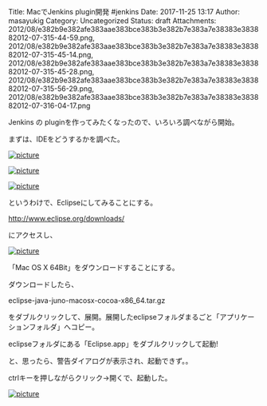 Title: MacでJenkins plugin開発 #jenkins
Date: 2017-11-25 13:17
Author: masayukig
Category: Uncategorized
Status: draft
Attachments: 2012/08/e382b9e382afe383aae383bce383b3e382b7e383a7e38383e383882012-07-315-44-59.png, 2012/08/e382b9e382afe383aae383bce383b3e382b7e383a7e38383e383882012-07-315-45-14.png, 2012/08/e382b9e382afe383aae383bce383b3e382b7e383a7e38383e383882012-07-315-45-28.png, 2012/08/e382b9e382afe383aae383bce383b3e382b7e383a7e38383e383882012-07-315-56-29.png, 2012/08/e382b9e382afe383aae383bce383b3e382b7e383a7e38383e383882012-07-316-04-17.png

Jenkins の pluginを作ってみたくなったので、いろいろ調べながら開始。

まずは、IDEをどうするかを調べた。


[![picture](https://masayukig.files.wordpress.com/2012/08/e382b9e382afe383aae383bce383b3e382b7e383a7e38383e383882012-07-315-44-59.png?w=300)
](https://masayukig.files.wordpress.com/2012/08/e382b9e382afe383aae383bce383b3e382b7e383a7e38383e383882012-07-315-44-59.png)



[![picture](https://masayukig.files.wordpress.com/2012/08/e382b9e382afe383aae383bce383b3e382b7e383a7e38383e383882012-07-315-45-14.png?w=300)
](https://masayukig.files.wordpress.com/2012/08/e382b9e382afe383aae383bce383b3e382b7e383a7e38383e383882012-07-315-45-14.png)



[![picture](https://masayukig.files.wordpress.com/2012/08/e382b9e382afe383aae383bce383b3e382b7e383a7e38383e383882012-07-315-45-28.png?w=300)
](https://masayukig.files.wordpress.com/2012/08/e382b9e382afe383aae383bce383b3e382b7e383a7e38383e383882012-07-315-45-28.png)



というわけで、Eclipseにしてみることにする。





<http://www.eclipse.org/downloads/>





にアクセスし、



[![picture](https://masayukig.files.wordpress.com/2012/08/e382b9e382afe383aae383bce383b3e382b7e383a7e38383e383882012-07-315-56-29.png?w=300)
](https://masayukig.files.wordpress.com/2012/08/e382b9e382afe383aae383bce383b3e382b7e383a7e38383e383882012-07-315-56-29.png)



「Mac OS X 64Bit」をダウンロードすることにする。



ダウンロードしたら、



eclipse-java-juno-macosx-cocoa-x86\_64.tar.gz



をダブルクリックして、展開。展開したeclipseフォルダまるごと「アプリケーションフォルダ」へコピー。



eclipseフォルダにある「Eclipse.app」をダブルクリックして起動!





と、思ったら、警告ダイアログが表示され、起動できず。。



ctrlキーを押しながらクリック→開くで、起動した。





[![picture](https://masayukig.files.wordpress.com/2012/08/e382b9e382afe383aae383bce383b3e382b7e383a7e38383e383882012-07-316-04-17.png?w=300)
](https://masayukig.files.wordpress.com/2012/08/e382b9e382afe383aae383bce383b3e382b7e383a7e38383e383882012-07-316-04-17.png)





